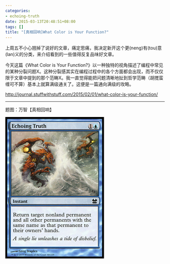 ```yaml
---
categories:
- echoing-truth
date: 2015-03-13T20:48:51+08:00
tags: []
title: "[真相回响]What Color is Your Function?"
---
```


上周五不小心翘掉了说好的文章，痛定思痛，我决定新开这个更(neng)有(tou)意(lan)义的分类，来介绍看到的一些值得反复品味好文章。

<!--more-->

今天这篇《What Color is Your Function?》以一种独特的视角描述了编程中常见的某种分裂问题X。这种分裂感其实在编程过程中的各个方面都会出现，而不仅仅限于文章中提到的那个范畴X。我一直觉得能把问题清晰地扯到哲学范畴（胡搅蛮缠可不算）基本上就算满级通关了。这便是一篇通向满级的攻略。

<http://journal.stuffwithstuff.com/2015/02/01/what-color-is-your-function/>


-----


题图：万智【真相回响】

![](/img/2015-q1/mma40.jpg)
